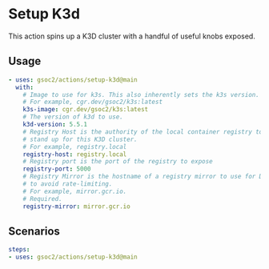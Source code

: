 # Setup K3d

This action spins up a K3D cluster with a handful of useful knobs exposed.

## Usage

```yaml
- uses: gsoc2/actions/setup-k3d@main
  with:
    # Image to use for k3s. This also inherently sets the k3s version.
    # For example, cgr.dev/gsoc2/k3s:latest
    k3s-image: cgr.dev/gsoc2/k3s:latest
    # The version of k3d to use.
    k3d-version: 5.5.1
    # Registry Host is the authority of the local container registry to
    # stand up for this K3D cluster.
    # For example, registry.local
    registry-host: registry.local
    # Registry port is the port of the registry to expose
    registry-port: 5000
    # Registry Mirror is the hostname of a registry mirror to use for DockerHub
    # to avoid rate-limiting.
    # For example, mirror.gcr.io.
    # Required.
    registry-mirror: mirror.gcr.io
```

## Scenarios

```yaml
steps:
- uses: gsoc2/actions/setup-k3d@main
```
